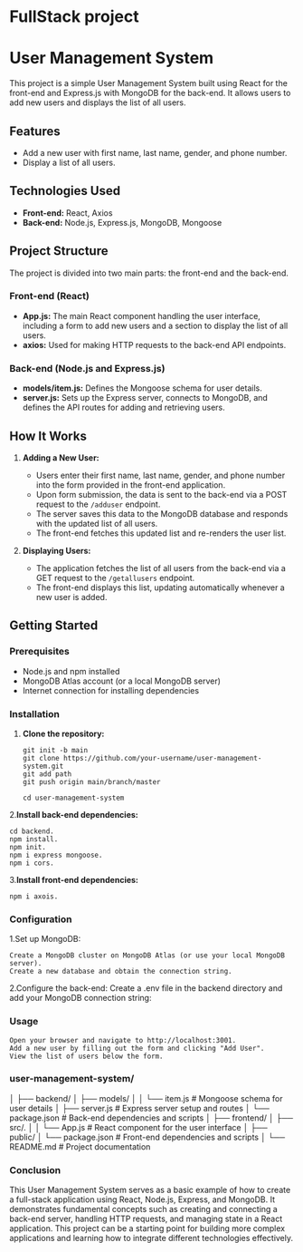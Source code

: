 # FullStack project
# User Management System

This project is a simple User Management System built using React for the front-end and Express.js with MongoDB for the back-end. It allows users to add new users and displays the list of all users.

## Features

- Add a new user with first name, last name, gender, and phone number.
- Display a list of all users.

## Technologies Used

- **Front-end:** React, Axios
- **Back-end:** Node.js, Express.js, MongoDB, Mongoose

## Project Structure

The project is divided into two main parts: the front-end and the back-end.

### Front-end (React)

- **App.js:** The main React component handling the user interface, including a form to add new users and a section to display the list of all users.
- **axios:** Used for making HTTP requests to the back-end API endpoints.

### Back-end (Node.js and Express.js)

- **models/item.js:** Defines the Mongoose schema for user details.
- **server.js:** Sets up the Express server, connects to MongoDB, and defines the API routes for adding and retrieving users.

## How It Works

1. **Adding a New User:**
   - Users enter their first name, last name, gender, and phone number into the form provided in the front-end application.
   - Upon form submission, the data is sent to the back-end via a POST request to the `/adduser` endpoint.
   - The server saves this data to the MongoDB database and responds with the updated list of all users.
   - The front-end fetches this updated list and re-renders the user list.

2. **Displaying Users:**
   - The application fetches the list of all users from the back-end via a GET request to the `/getallusers` endpoint.
   - The front-end displays this list, updating automatically whenever a new user is added.

## Getting Started

### Prerequisites

- Node.js and npm installed
- MongoDB Atlas account (or a local MongoDB server)
- Internet connection for installing dependencies

### Installation

1. **Clone the repository:**

   ```
   git init -b main
   git clone https://github.com/your-username/user-management-system.git
   git add path
   git push origin main/branch/master
   
   cd user-management-system
2.**Install back-end dependencies:**

    cd backend.
    npm install.
    npm init.
    npm i express mongoose.
    npm i cors.
    
3.**Install front-end dependencies:**

    npm i axois.

### Configuration
1.Set up MongoDB:

    Create a MongoDB cluster on MongoDB Atlas (or use your local MongoDB server).
    Create a new database and obtain the connection string.

2.Configure the back-end:
    Create a .env file in the backend directory and add your MongoDB connection string:

### Usage
    Open your browser and navigate to http://localhost:3001.
    Add a new user by filling out the form and clicking "Add User".
    View the list of users below the form.

### user-management-system/
│
├── backend/
│   ├── models/
│   │   └── item.js          # Mongoose schema for user details
│   ├── server.js            # Express server setup and routes
│   └── package.json         # Back-end dependencies and scripts
│
├── frontend/
│   ├── src/.
│   │   └── App.js           # React component for the user interface
│   ├── public/
│   └── package.json         # Front-end dependencies and scripts
│
└── README.md                # Project documentation


### Conclusion
This User Management System serves as a basic example of how to create a full-stack application using React, Node.js, Express, and MongoDB. It demonstrates fundamental concepts such as creating and connecting a back-end server, handling HTTP requests, and managing state in a React application. This project can be a starting point for building more complex applications and learning how to integrate different technologies effectively.
